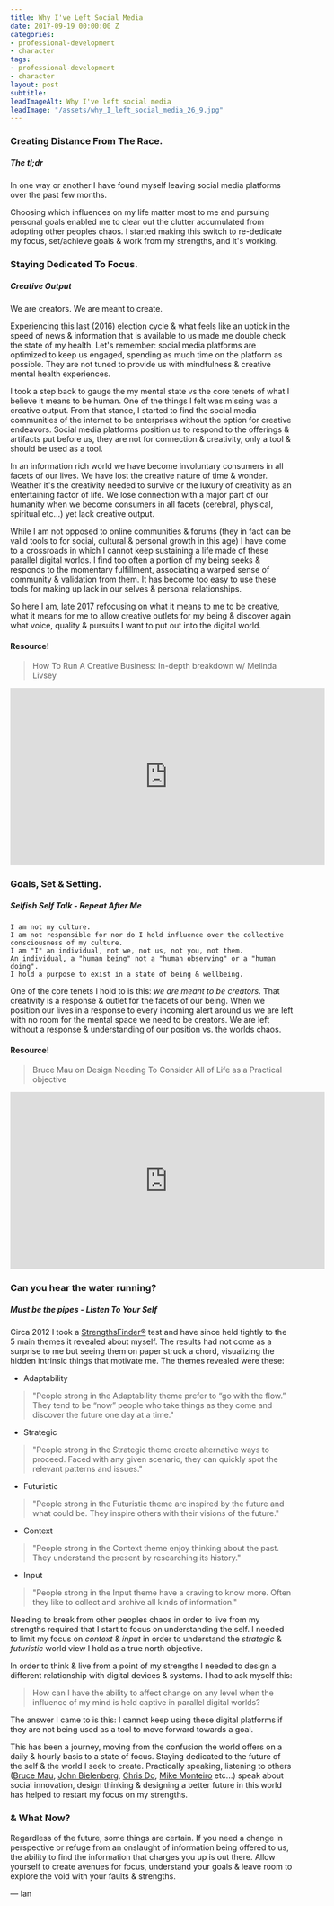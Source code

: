 ```yaml
---
title: Why I've Left Social Media
date: 2017-09-19 00:00:00 Z
categories:
- professional-development
- character
tags:
- professional-development
- character
layout: post
subtitle: 
leadImageAlt: Why I've left social media
leadImage: "/assets/why_I_left_social_media_26_9.jpg"
---
```


### Creating Distance From The Race.

##### The tl;dr

In one way or another I have found myself leaving social media platforms over the past few months.

Choosing which influences on my life matter most to me and pursuing personal goals enabled me to clear out the clutter accumulated from adopting other peoples chaos. I started making this switch to re-dedicate my focus, set/achieve goals & work from my strengths, and it's working.

### Staying Dedicated To Focus.

##### Creative Output

We are creators. We are meant to create.

Experiencing this last (2016) election cycle & what feels like an uptick in the speed of news & information that is available to us made me double check the state of my health. Let's remember: social media platforms are optimized to keep us engaged, spending as much time on the platform as possible. They are not tuned to provide us with mindfulness & creative mental health experiences.

I took a step back to gauge the my mental state vs the core tenets of what I believe it means to be human. One of the things I felt was missing was a creative output. From that stance, I started to find the social media communities of the internet to be enterprises without the option for creative endeavors. Social media platforms position us to respond to the offerings & artifacts put before us, they are not for connection & creativity, only a tool & should be used as a tool.

In an information rich world we have become involuntary consumers in all facets of our lives. We have lost the creative nature of time & wonder. Weather it's the creativity needed to survive or the luxury of creativity as an entertaining factor of life. We lose connection with a major part of our humanity when we become consumers in all facets (cerebral, physical, spiritual etc…) yet lack creative output.

While I am not opposed to online communities & forums (they in fact can be valid tools to for social, cultural & personal growth in this age) I have come to a crossroads in which I cannot keep sustaining a life made of these parallel digital worlds. I find too often a portion of my being seeks & responds to the momentary fulfillment, associating a warped sense of community & validation from them. It has become too easy to use these tools for making up lack in our selves & personal relationships.

So here I am, late 2017 refocusing on what it means to me to be creative, what it means for me to allow creative outlets for my being & discover again what voice, quality & pursuits I want to put out into the digital world.

#### Resource!
> How To Run A Creative Business: In-depth breakdown w/ Melinda Livsey

<div>
  <span class="center video-container">
    <iframe width="560" height="315" src="https://www.youtube-nocookie.com/embed/D8BN2YSyYkg?rel=0&amp;start=1657" frameborder="0" allowfullscreen></iframe>
  </span>
</div>


### Goals, Set & Setting.

##### Selfish Self Talk - Repeat After Me

```
I am not my culture.
I am not responsible for nor do I hold influence over the collective consciousness of my culture.
I am "I" an individual, not we, not us, not you, not them.
An individual, a "human being" not a "human observing" or a "human doing".
I hold a purpose to exist in a state of being & wellbeing.
```

One of the core tenets I hold to is this: *we are meant to be creators*. That creativity is a response & outlet for the facets of our being. When we position our lives in a response to every incoming alert around us we are left with no room for the mental space we need to be creators. We are left without a response & understanding of our position vs. the worlds chaos.

#### Resource!
> Bruce Mau on Design Needing To Consider All of Life as a Practical objective

<div>
  <span class="center video-container">
    <iframe width="560" height="315" src="https://www.youtube-nocookie.com/embed/Ne8BLDZtqbo?rel=0&amp;start=270" frameborder="0" allowfullscreen></iframe>
  </span>
</div>

### Can you hear the water running?

##### Must be the pipes - Listen To Your Self

Circa 2012 I took a [StrengthsFinder®](https://www.strengthstest.com/strengths-finder-themes) test and have since held tightly to the 5 main themes it revealed about myself. The results had not come as a surprise to me but seeing them on paper struck a chord, visualizing the hidden intrinsic things that motivate me. The themes revealed were these:

- Adaptability
> "People strong in the Adaptability theme prefer to “go with the flow.” They tend to be “now” people who take things as they come and discover the future one day at a time."

- Strategic
> "People strong in the Strategic theme create alternative ways to proceed. Faced with any given scenario, they can quickly spot the relevant patterns and issues."

- Futuristic
> "People strong in the Futuristic theme are inspired by the future and what could be. They inspire others with their visions of the future."

- Context
> "People strong in the Context theme enjoy thinking about the past. They understand the present by researching its history."

- Input
> "People strong in the Input theme have a craving to know more. Often they like to collect and archive all kinds of information."

Needing to break from other peoples chaos in order to live from my strengths required that I start to focus on understanding the self. I needed to limit my focus on *context* & *input* in order to understand the *strategic* & *futuristic* world view I hold as a true north objective.

In order to think & live from a point of my strengths I needed to design a different relationship with digital devices & systems. I had to ask myself this:

> How can I have the ability to affect change on any level when the influence of my mind is held captive in parallel digital worlds?

The answer I came to is this: I cannot keep using these digital platforms if they are not being used as a tool to move forward towards a goal.

This has been a journey, moving from the confusion the world offers on a daily & hourly basis to a state of focus. Staying dedicated to the future of the self & the world I seek to create. Practically speaking, listening to others ([Bruce Mau](https://www.youtube.com/watch?v=Ne8BLDZtqbo&index=7&list=PLKmQ5Vv3JCNNUeVS9UsPH1Rk3FH1tO4If), [John Bielenberg](https://www.youtube.com/watch?v=mzUv65gCbok&index=11&list=PLKmQ5Vv3JCNNUeVS9UsPH1Rk3FH1tO4If), [Chris Do](https://www.youtube.com/watch?v=wd0ejVP_g78&list=PLzKJi2GjpkEHbv_b8C_XKs0VT5T3cCraH), [Mike Monteiro](https://www.youtube.com/watch?v=vW2moFk074Q) etc...) speak about social innovation, design thinking & designing a better future in this world has helped to restart my focus on my strengths.

### & What Now?

Regardless of the future, some things are certain. If you need a change in perspective or refuge from an onslaught of information being offered to us, the ability to find the information that charges you up is out there. Allow yourself to create avenues for focus, understand your goals & leave room to explore the void with your faults & strengths.

— Ian
